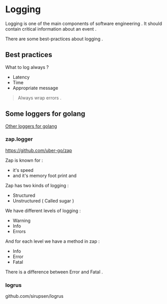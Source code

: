 # Logging

Logging is one of the main components of software engineering . It should contain critical information about an event .

There are some best-practices about logging . 

## Best practices

What to log always ? 
* Latency
* Time
* Appropriate message

> Always wrap errors . 

## Some loggers for golang 

[Other loggers for golang](https://blog.logrocket.com/5-structured-logging-packages-for-go/)

### zap.logger
https://github.com/uber-go/zap


Zap is known for :
* it's speed
* and it's memory foot print and 

Zap has two kinds of logging : 
* Structured 
* Unstructured ( Called sugar ) 

We have different levels of logging : 
* Warning 
* Info
* Errors

And for each level we have a method in zap : 
* Info
* Error
* Fatal

There is a difference between Error and Fatal .

### logrus

github.com/sirupsen/logrus